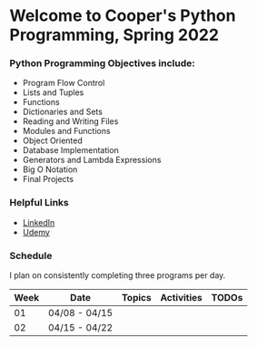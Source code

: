 # Welcome to Cooper's Python Programming, Spring 2022

### Python Programming Objectives include:

* Program Flow Control
* Lists and Tuples
* Functions
* Dictionaries and Sets
* Reading and Writing Files
* Modules and Functions
* Object Oriented
* Database Implementation
* Generators and Lambda Expressions
* Big O Notation
* Final Projects

### Helpful Links

* [LinkedIn](https://www.linkedin.com/in/coopermyers/)
* [Udemy](https://www.udemy.com)

### Schedule
I plan on consistently completing three programs per day.

| Week | Date          | Topics | Activities | TODOs |
| ---- | ------------- | ------ | ---------- | --------- |
|  01  | 04/08 - 04/15 | 
|  02  | 04/15 - 04/22 | 
